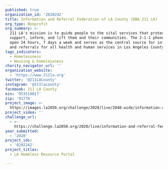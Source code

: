 ```yaml
---
published: true
organization_id: '2020242'
title: Information and Referral Federation of LA County (DBA 211 LA)
org_type: Nonprofit
org_summary: >-
  211 LA's mission is to guide people to the vital services that protect,
  support, inform, and lift them and their communities. The 2-1-1 phone line is
  open 24 hours, 7 days a week and serves as the central source for information
  and referrals for all health and human services in Los Angeles County. 
tags_indicators:
  - Homelessness
  - Housing & homelessness
charity_navigator_url: ''
organization_website:
  - 'https://www.211la.org'
twitter: '@211LACounty'
instagram: '@211lacounty'
facebook: 211 LA County
ein: '953510017'
zip: '91776'
project_image: >-
  https://images.la2050.org/challenge/2020/live/2048-wide/information-and-referral-federation-of-la-county-dba-211-la.jpg
project_video: ''
challenge_url:
  - >-
    https://challenge.la2050.org/2020/live/information-and-referral-federation-of-la-county-dba-211-la/
year_submitted:
  - '2020'
project_ids:
  - '0202242'
project_titles:
  - LA Homeless Resource Portal

---
```

